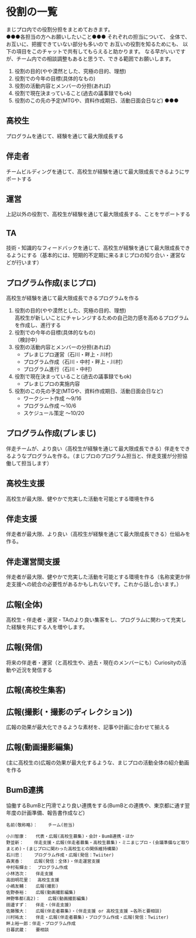 # 役割の一覧
まじプロ内での役割分担をまとめておきます。  
●●●各担当の方へお願いしたいこと●●●
それぞれの担当について、
全体で、お互いに、把握できていない部分も多いので
お互いの役割を知るためにも、
以下の項目をこのチャットで共有してもらえると助かります。
なる早がいいですが、チーム内での相談調整もあると思うで、できる範囲でお願いします。

1. 役割の目的(やや漠然とした、究極の目的、理想)
1. 役割での今年の目標(具体的なもの)
1. 役割の活動内容とメンバーの分担(あれば)
1. 役割で現在決まっていること(過去の議事録でもok)
1. 役割のこの先の予定(MTGや、資料作成期日、活動日面会日など)
●●●

## 高校生
プログラムを通じて、経験を通じて最大限成長する

## 伴走者  
チームビルディングを通じて、高校生が経験を通じて最大限成長できるようにサポートする
## 運営  
上記以外の役割で、高校生が経験を通じて最大限成長する、ことをサポートする
## TA
技術・知識的なフィードバックを通じて、高校生が経験を通じて最大限成長できるようにする（基本的には、短期的不定期に来るまじプロの知り合い・運営などが行います）

## プログラム作成(まじプロ)
高校生が経験を通じて最大限成長できるプログラムを作る  
1. 役割の目的(やや漠然とした、究極の目的、理想)  
高校生が新しいことにチャレンジするための自己効力感を高めるプログラムを作成し、進行する  
1. 役割での今年の目標(具体的なもの)  
（検討中）  
1. 役割の活動内容とメンバーの分担(あれば)  
    * プレまじプロ運営（石川・畔上・川村）
    * プログラム作成（石川・中村・畔上・川村）
    * プログラム進行（石川・中村）  
1. 役割で現在決まっていること(過去の議事録でもok)  
    * プレまじプロの実施内容  
1. 役割のこの先の予定(MTGや、資料作成期日、活動日面会日など)  
    * ワークシート作成 〜9/16
    * プログラム作成 〜10/6
    * スケジュール策定 〜10/20  
## プログラム作成(プレまじ)
伴走チームが、より良い（高校生が経験を通じて最大限成長できる）伴走をできるようなプログラムを作る。（まじプロのプログラム担当と、伴走支援が分担協働して担当します）
## 高校生支援
高校生が最大限、健やかで充実した活動を可能とする環境を作る
## 伴走支援
伴走者が最大限、より良い（高校生が経験を通じて最大限成長できる）仕組みを作る。
## 伴走運営間支援
伴走者が最大限、健やかで充実した活動を可能とする環境を作る（名称変更か伴走支援への統合の必要性があるかもしれないです。これから話し合います。）
## 広報(全体)
高校生・伴走者・運営・TAのより良い集客をし、プログラムに関わって充実した経験を共にする人を増やします。
## 広報(発信)
将来の伴走者・運営（と高校生や、過去・現在のメンバーにも）Curiosityの活動や近況を発信する
## 広報(高校生集客)
## 広報(撮影(・撮影のディレクション))
広報の効果が最大化できるような素材を、記事や計画に合わせて揃える
## 広報(動画撮影編集)
(主に高校生の)広報の効果が最大化するような、まじプロの活動全体の紹介動画を作る
## BumB連携
協働するBumBと円滑でより良い連携をする(BumBとの連携や、東京都に通す翌年度の計画準備、報告書作成など)

~~~
名前(敬称略)：	チーム(担当)

小川智康：	代表・広報(高校生募集)・会計・BumB連携・ほか
野並新：	伴走支援・広報(伴走者募集・高校生募集)・ミニまじプロ・(会議準備など取りまとめ)・(まじプロに関わった高校生との関係維持構築)
石川忠：	プログラム作成・広報(発信：Twiiter)
森実香：	広報(発信：全体)・伴走運営支援
中村有輝士：	プログラム作成
小林浩次：	伴走支援
高田明花里：	高校生支援
小嶋友輔：	広報(撮影)
佐野泰裕：	広報(動画撮影編集)
神野隼都(高2)：	広報(動画撮影編集)
田邊すず：	伴走・(伴走支援)
佐藤雅大：	広報(伴走者募集)・(伴走支援 or 高校生支援 ←各所と要相談)
川村祐太：	伴走・広報(伴走者募集)・プログラム作成・広報(発信：Twiiter)
畔上裕一郎：伴走・プログラム作成
日暮武蔵：	要相談
~~~
